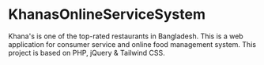 # KhanasOnlineServiceSystem
Khana's is one of the top-rated restaurants in Bangladesh. This is a web application for consumer service and online food management system. This project is based on PHP, jQuery &amp; Tailwind CSS.
